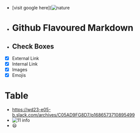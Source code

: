 - [visit google here](![nature](https://github.com/SadhanaSingh007/authoring/assets/136314752/c0a34427-e073-4a91-b60d-ef0a427ea09b)
- # Github Flavoured Markdown 
- ## Check Boxes 
- [x] External Link
- [x] Internal Link
- [x] Images
- [x] Emojis
# Table
- https://wd23-e05-b.slack.com/archives/C05AD9FG8D7/p1686573710895499
- ![11 info](./images)
- :smiley:	



